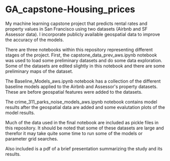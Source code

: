 # GA_capstone-Housing_prices
My machine learning capstone project that predicts rental rates and property values in San Francisco using two datasets (Airbnb and SF Assessor data). I incorporate publicly available geospatial data to improve the accuracy of the models.

There are three notebooks within this repository representing different stages of the project. First, the capstone_data_prev_aws.ipynb notebook was used to load some preliminary datasets and do some data exploration. Some of the datasets are edited slightly in this notebook and there are some preliminary maps of the dataset.

The Baseline_Models_aws.ipynb notebook has a collection of the different baseline models applied to the Airbnb and Assessor's property datasets. These are before geospatial features were added to the datasets.

The crime_311_parks_noise_models_aws.ipynb notebook contains model results after the geospatial data are added and some evalutation plots of the model results.

Much of the data used in the final notebook are included as pickle files in this repository. It should be noted that some of these datasets are large and therefor it may take quite some time to run some of the models or parameter grid searches.

Also included is a pdf of a brief presentation summarizing the study and its results.

